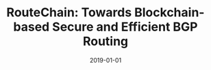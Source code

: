 ---
title: "RouteChain: Towards Blockchain-based Secure and Efficient BGP Routing"
collection: publications
permalink: /publication/2019-01-01-RouteChain-Towards-Blockchain-based-Secure-and-Efficient-BGP-Routing
date: 2019-01-01
venue: 'In the proceedings of IEEE International Conference on Blockchain and Cryptocurrency, ICBC 2019, Seoul, Korea (South), May 14-17, 2019'
paperurl: 'https://doi.org/10.1109/BLOC.2019.8751229'
citation: ' Muhammad Saad,  Afsah Anwar,  Ashar Ahmad,  Hisham Alasmary,  Murat Yuksel,  David Mohaisen, &quot;RouteChain: Towards Blockchain-based Secure and Efficient BGP Routing.&quot; In the proceedings of IEEE International Conference on Blockchain and Cryptocurrency, ICBC, Seoul, Korea (South), 2019.'
---